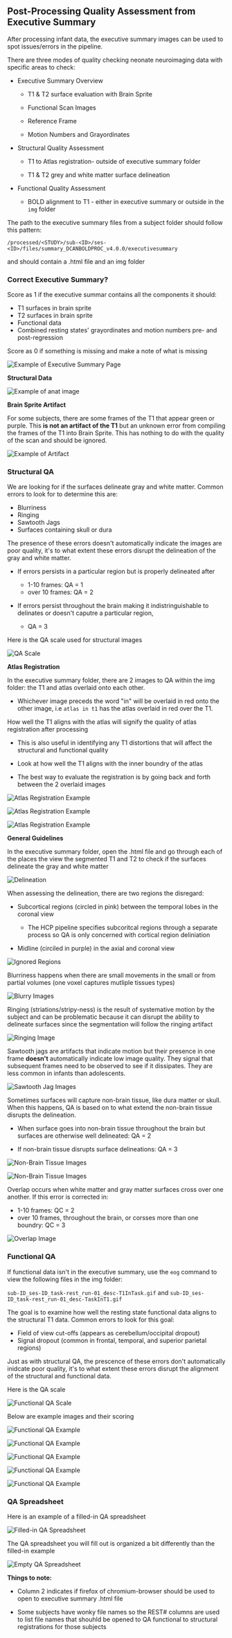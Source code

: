 ## Post-Processing Quality Assessment from Executive Summary

After processing infant data, the executive summary images can be used to spot issues/errors in the pipeline.

There are three modes of quality checking neonate neuroimaging data with specific areas to check:

- Executive Summary Overview

    - T1 & T2 surface evaluation with Brain Sprite

    - Functional Scan Images
     
    - Reference Frame

    - Motion Numbers and Grayordinates

- Structural Quality Assessment

    - T1 to Atlas registration- outside of executive summary folder

    - T1 & T2 grey and white matter surface delineation

- Functional Quality Assessment

    - BOLD alignment to T1 - either in executive summary or outside in the `img` folder

The path to the executive summary files from a subject folder should follow this pattern:

`/processed/<STUDY>/sub-<ID>/ses-<ID>/files/summary_DCANBOLDPROC_v4.0.0/executivesummary`

and should contain a .html file and an img folder

### Correct Executive Summary?

Score as 1 if the executive summar contains all the components it should: 

- T1 surfaces in brain sprite
- T2 surfaces in brain sprite
- Functional data
- Combined resting states' grayordinates and motion numbers pre- and post-regression

Score as 0 if something is missing and make a note of what is missing 

![Example of Executive Summary Page](img/exec_sum-example.png)

**Structural Data**

![Example of anat image](img/anat-exec_sum-example.png)

**Brain Sprite Artifact**

For some subjects, there are some frames of the T1 that appear green or purple. This **is not an artifact of the T1** but an unknown error from compiling the frames of the T1 into Brain Sprite. This has nothing to do with the quality of the scan and should be ignored.

![Example of Artifact](img/sprite_artifact-example.png)

### Structural QA

We are looking for if the surfaces delineate gray and white matter. Common errors to look for to determine this are:

- Blurriness
- Ringing
- Sawtooth Jags
- Surfaces containing skull or dura

The presence of these errors doesn't automatically indicate the images are poor quality, it's to what extent these errors disrupt the delineation of the gray and white matter.

- If errors persists in a particular region but is properly delineated after 

    - 1-10 frames: QA = 1
    - over 10 frames: QA = 2 

- If errors persist throughout the brain making it indistringuishable to delinates or doesn't caputre a particular region,

    - QA = 3

Here is the QA scale used for structural images

![QA Scale](img/anat_qa_scale.png)

**Atlas Registration**

In the executive summary folder, there are 2 images to QA within the img folder: the T1 and atlas overlaid onto each other. 

- Whichever image preceds the word "in" will be overlaid in red onto the other image, i.e `atlas in t1` has the atlas overlaid in red over the T1.

How well the T1 aligns with the atlas will signify the quality of atlas registration after processing 

- This is also useful in identifying any T1 distortions that will affect the structural and functional quality 

- Look at how well the T1 aligns with the inner boundry of the atlas

- The best way to evaluate the registration is by going back and forth between the 2 overlaid images 

![Atlas Registration Example](img/atlas_qa.png)

![Atlas Registration Example](img/atlas_qa_2.png)

![Atlas Registration Example](img/atlas_qa_3.png)

**General Guidelines**

In the executive summary folder, open the .html file and go through each of the places the view the segmented T1 and T2 to check if the surfaces delineate the gray and white matter 

![Delineation](img/delineation-example.png)

When assessing the delineation, there are two regions the disregard:

- Subcortical regions (circled in pink) between the temporal lobes in the coronal view

    - The HCP pipeline specifies subcoritcal regions through a separate process so QA is only concerned with cortical region deliniation

- Midline (circiled in purple) in the axial and coronal view 

![Ignored Regions](img/ignored_regions.png)

Blurriness happens when there are small movements in the small or from partial volumes (one voxel captures mutliple tissues types)

![Blurry Images](img/blurry-examples.png)

Ringing (striations/stripy-ness) is the result of systemative motion by the subject and can be problematic because it can disrupt the ability to delineate surfaces since the segmentation will follow the ringing artifact 

![Ringing Image](img/ringing-examples.png)

Sawtooth jags are artifacts that indicate motion but their presence in one frame **doesn't** automatically indicate low image quality. They signal that subsequent frames need to be observed to see if it dissipates. They are less common in infants than adolescents.

![Sawtooth Jag Images](img/sawtooth-examples.png)

Sometimes surfaces will capture non-brain tissue, like dura matter or skull. When this happens, QA is based on to what extend the non-brain tissue disrupts the delineation.

- When surface goes into non-brain tissue throughout the brain but surfaces are otherwise well delineated: QA = 2

- If non-brain tissue disrupts surface delineations: QA = 3 

![Non-Brain Tissue Images](img/non-brain_tissue-example.png)

![Non-Brain Tissue Images](img/non-brain_tissue-example-2.png)

Overlap occurs when white matter and gray matter surfaces cross over one another. If this error is corrected in:

- 1-10 frames: QC = 2
- over 10 frames, throughout the brain, or corsses more than one boundry: QC = 3

![Overlap Image](img/overlap-example.png)

### Functional QA

If functional data isn't in the executive summary, use the `eog` command to view the following files in the img folder:

`sub-ID_ses-ID_task-rest_run-01_desc-T1InTask.gif` and `sub-ID_ses-ID_task-rest_run-01_desc-TaskInT1.gif`

The goal is to examine how well the resting state functional data aligns to the structural T1 data. Common errors to look for this goal:

- Field of view cut-offs (appears as cerebellum/occipital dropout)
- Signal dropout (common in frontal, temporal, and superior parietal regions)

Just as with structural QA, the prescence of these errors don't automatically inidcate poor quality, it's to what extent these errors disrupt the alignment of the structural and functional data. 

Here is the QA scale

![Functional QA Scale](img/func_qa-scale.png)

Below are example images and their scoring 

![Functional QA Example](img/func_qa_1.png)

![Functional QA Example](img/func_qa_2.png)

![Functional QA Example](img/func_qa_3.png)

![Functional QA Example](img/func_qa_4.png)

![Functional QA Example](img/func_qa_5.png)

### QA Spreadsheet

Here is an example of a filled-in QA spreadsheet 

![Filled-in QA Spreadsheet](img/qa_spreadsheet.png)

The QA spreadsheet you will fill out is organized a bit differently than the filled-in example 

![Empty QA Spreadsheet](img/qa_spreadsheet_empty.png)

**Things to note:**

- Column 2 indicates if firefox of chromium-browser should be used to open to executive summary .html file 

- Some subjects have wonky file names so the REST# columns are used to list file names that shouhld be opened to QA functional to structural registrations for those subjects